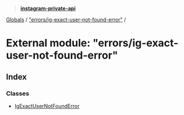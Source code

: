 > **[instagram-private-api](../README.md)**

[Globals](../globals.md) / ["errors/ig-exact-user-not-found-error"](_errors_ig_exact_user_not_found_error_.md) /

# External module: "errors/ig-exact-user-not-found-error"

## Index

### Classes

* [IgExactUserNotFoundError](../classes/_errors_ig_exact_user_not_found_error_.igexactusernotfounderror.md)